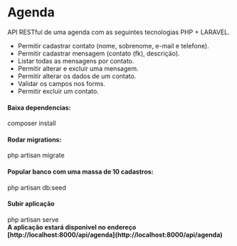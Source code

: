 # Agenda
API RESTful de uma agenda com as seguintes tecnologias PHP + LARAVEL.

+ Permitir cadastrar contato (nome, sobrenome, e-mail e telefone). 
+ Permitir cadastrar mensagem (contato (fk), descrição). 
+ Listar todas as mensagens por contato. 
+ Permitir alterar e excluir uma mensagem. 
+ Permitir alterar os dados de um contato. 
+ Validar os campos nos forms. 
+ Permitir excluir um contato. 

<h4>Baixa dependencias:</h4>
composer install

<h4>Rodar migrations:</h4>
php artisan migrate

<h4>Popular banco com uma massa de 10 cadastros:</h4>
php artisan db:seed

<h4>Subir aplicação</h4>
php artisan serve

<br>
<b>A aplicação estará disponivel no endereço<br>
 [http://localhost:8000/api/agenda](http://localhost:8000/api/agenda)
